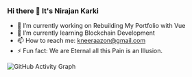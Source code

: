 ### Hi there 👋 It's Nirajan Karki
- 🔭 I’m currently working on Rebuilding My Portfolio with Vue
- 🌱 I’m currently learning Blockchain Development
- 📫 How to reach me: kneeraazon@gmail.com
- ⚡ Fun fact: We are Eternal all this Pain is an Illusion.

![GitHub Activity Graph](https://activity-graph.herokuapp.com/graph?username=kneeraazon01&bg_color=051562&color=4fff67&line=4fff67&point=ffffff&area=true&hide_border=true) 




